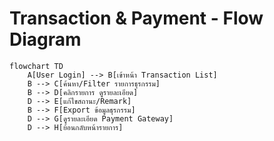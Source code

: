 # Transaction & Payment - Flow Diagram

```mermaid
flowchart TD
    A[User Login] --> B[เข้าหน้า Transaction List]
    B --> C[ค้นหา/Filter รายการธุรกรรม]
    B --> D[คลิกรายการ ดูรายละเอียด]
    D --> E[แก้ไขสถานะ/Remark]
    B --> F[Export ข้อมูลธุรกรรม]
    D --> G[ดูรายละเอียด Payment Gateway]
    D --> H[ย้อนกลับหน้ารายการ]
```
